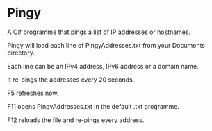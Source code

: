 # Pingy
A C# programme that pings a list of IP addresses or hostnames.  


Pingy will load each line of PingyAddresses.txt from your Documents directory.

Each line can be an IPv4 address, IPv6 address or a domain name.

It re-pings the addresses every 20 seconds.


F5 refreshes now.  

F11 opens PingyAddresses.txt in the default .txt programme.

F12 reloads the file and re-pings every address.
